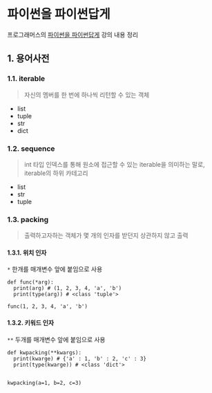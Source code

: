 # 파이썬을 파이썬답게
프로그래머스의 [파이썬을 파이썬답게](https://programmers.co.kr/learn/courses/4008) 강의 내용 정리

## 1. 용어사전
### 1.1. iterable
> 자신의 멤버를 한 번에 하나씩 리턴할 수 있는 객체
* list
* tuple
* str
* dict

### 1.2. sequence
> int 타입 인덱스를 통해 원소에 접근할 수 있는 iterable을 의미하는 말로, iterable의 하위 카테고리
* list
* str
* tuple

### 1.3. packing
> 출력하고자하는 객체가 몇 개의 인자를 받던지 상관하지 않고 출력   

#### 1.3.1. 위치 인자
```*``` 한개를 매개변수 앞에 붙임으로 사용
```
def func(*arg):
  print(arg) # (1, 2, 3, 4, 'a', 'b')
  print(type(arg)) # <class 'tuple'>
  
func(1, 2, 3, 4, 'a', 'b')

```

#### 1.3.2. 키워드 인자
```**``` 두개를 매개변수 앞에 붙임으로 사용
```
def kwpacking(**kwargs):
  print(kwarge) # {'a' : 1, 'b' : 2, 'c' : 3}
  print(type(kwarge)) # <class 'dict'>
  
 
kwpacking(a=1, b=2, c=3)
```
